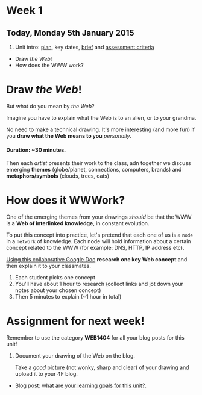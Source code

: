 # Week 1

## Today, Monday 5th January 2015

1. Unit intro: [plan](https://github.com/RavensbourneWebMedia/WEB14104#plan), key dates, [brief](https://github.com/RavensbourneWebMedia/WEB14104#brief) and [assessment criteria](https://github.com/RavensbourneWebMedia/WEB14104#assessment-criteria)
* Draw *the Web*! 
* How does the WWW work?


# Draw *the Web*!	

But what do you mean by *the Web*? 

Imagine you have to explain what the Web is to an alien, or to your grandma. 

No need to make a technical drawing. It's more interesting (and more fun) if you **draw what the Web means to you** *personally*. 

#### Duration: ~30 minutes.

Then each *artist* presents their work to the class, adn together we discuss emerging **themes** (globe/planet, connections, computers, brands) and **metaphors/symbols** (clouds, trees, cats)


	
# How does it WWWork?

One of the emerging themes from your drawings *should* be that the WWW is a **Web of interlinked knowledge**, in constant evolution.

To put this concept into practice, let's pretend that each one of us is a `node` in a `network` of knowledge. Each node will hold information about a certain concept related to the WWW (for example: DNS, HTTP, IP address etc). 


[Using this collaborative Google Doc](https://docs.google.com/document/d/1NrRUySCy8CUf7Wrc4cbjwxsWh_fk6jXs47oMCnEljLk/edit?usp=sharing	) **research one key Web concept** and then explain it to your classmates. 

1. Each student picks one concept
2. You'll have about 1 hour to research (collect links and jot down your notes about your chosen concept)
3. Then 5 minutes to explain (~1 hour in total)


# Assignment for next week!

Remember to use the category **WEB1404** for all your blog posts for this unit!

1. Document your drawing of the Web on the blog. 

	Take a *good* picture (not wonky, sharp and clear) of your drawing and upload it to your 4F blog.

* Blog post: [what are your learning goals for this unit?](https://github.com/RavensbourneWebMedia/Blogging/blob/master/what-are-my-learning-goals.md).